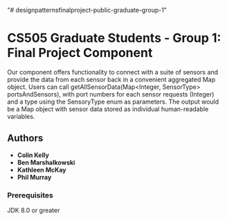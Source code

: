 "# designpatternsfinalproject-public-graduate-group-1" 
# CS505 Graduate Students - Group 1: Final Project Component
Our component offers functionality to connect with a suite of sensors and provide the data from each sensor back in a convenient aggregated Map object. 
Users can call getAllSensorData(Map<Integer, SensorType> portsAndSensors), with port numbers for each sensor requests (Integer) and a type using the SensoryType enum as parameters. The output would be a Map object with sensor data stored as individual human-readable variables.

## Authors
* **Colin Kelly**
* **Ben Marshalkowski**
* **Kathleen McKay**
* **Phil Murray**

### Prerequisites
JDK 8.0 or greater
